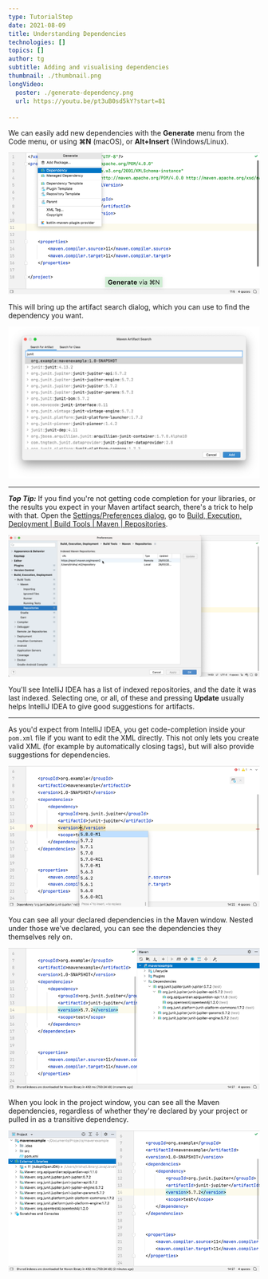 ```yaml
---
type: TutorialStep
date: 2021-08-09
title: Understanding Dependencies
technologies: []
topics: []
author: tg
subtitle: Adding and visualising dependencies
thumbnail: ./thumbnail.png
longVideo:
  poster: ./generate-dependency.png
  url: https://youtu.be/pt3uB0sd5kY?start=81

---
```


We can easily add new dependencies with the **Generate** menu from the Code menu, or using **⌘N** (macOS), or **Alt+Insert** (Windows/Linux). 

![generate-dependency.png](generate-dependency.png)

This will bring up the artifact search dialog, which you can use to find the dependency you want.

![maven-artifact-search.png](maven-artifact-search.png)

---

**_Top Tip:_**
If you find you're not getting code completion for your libraries, or the results you expect in your Maven artifact search, there's a trick to help with that. Open the [Settings/Preferences dialog](https://www.jetbrains.com/help/idea/settings-preferences-dialog.html), go to
[Build, Execution, Deployment | Build Tools | Maven | Repositories](https://www.jetbrains.com/help/idea/maven-repositories.html).

![Indexed Maven Repositories](repositories.png)

You'll see IntelliJ IDEA has a list of indexed repositories, and the date it was last indexed. Selecting one, or all, of these and pressing **Update** usually helps IntelliJ IDEA to give good suggestions for artifacts.

---

As you'd expect from IntelliJ IDEA, you get code-completion inside your `pom.xml` file if you want to edit the XML directly. This not only lets you create valid XML (for example by automatically closing tags), but will also provide suggestions for dependencies.

![pom-completion.png](pom-completion.png)

You can see all your declared dependencies in the Maven window. Nested under those we've declared, you can see the dependencies they themselves rely on. 

![maven-window-dependencies.png](maven-window-dependencies.png)

When you look in the project window, you can see all the Maven dependencies, regardless of whether they're declared by your project or pulled in as a transitive dependency.

![project-window.png](project-window.png)






